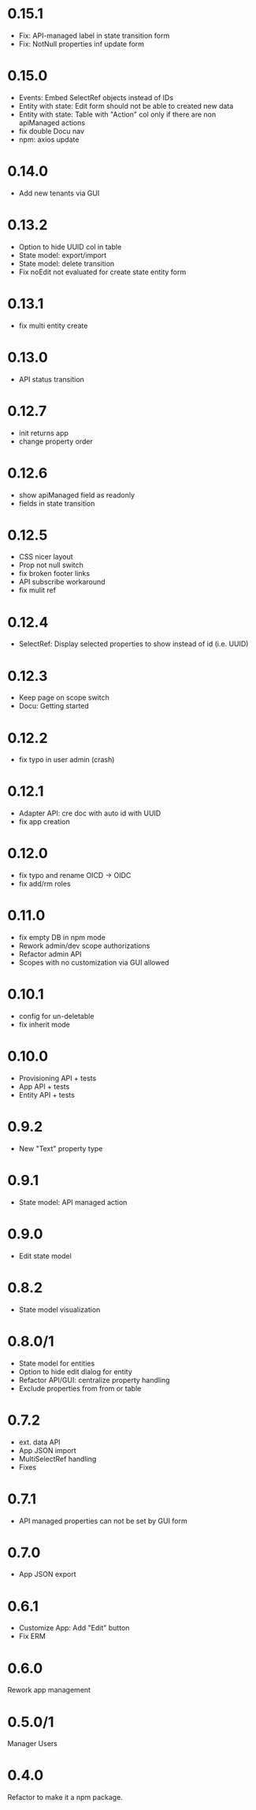 # 0.15.1
- Fix: API-managed label in state transition form
- Fix: NotNull properties inf update form

# 0.15.0
- Events: Embed SelectRef objects instead of IDs
- Entity with state: Edit form should not be able to created new data
- Entity with state: Table with "Action" col only if there are non apiManaged actions 
- fix double Docu nav
- npm: axios update

# 0.14.0
- Add new tenants via GUI

# 0.13.2
- Option to hide UUID col in table
- State model: export/import
- State model: delete transition
- Fix noEdit not evaluated for create state entity form

# 0.13.1
- fix multi entity create 

# 0.13.0
- API status transition

# 0.12.7
- init returns app
- change property order

# 0.12.6
- show apiManaged field as readonly
- fields in state transition

# 0.12.5
- CSS nicer layout
- Prop not null switch
- fix broken footer links
- API subscribe workaround
- fix mulit ref

# 0.12.4
- SelectRef: Display selected properties to show instead of id (i.e. UUID)

# 0.12.3
- Keep page on scope switch
- Docu: Getting started

# 0.12.2
- fix typo in user admin (crash)

# 0.12.1
- Adapter API: cre doc with auto id with UUID
- fix app creation

# 0.12.0
- fix typo and rename OICD -> OIDC
- fix add/rm roles

# 0.11.0
- fix empty DB in npm mode
- Rework admin/dev scope authorizations
- Refactor admin API
- Scopes with no customization via GUI allowed

# 0.10.1
- config for un-deletable
- fix inherit mode

# 0.10.0
- Provisioning API + tests
- App API + tests
- Entity API + tests

# 0.9.2
- New "Text" property type

# 0.9.1
- State model: API managed action 

# 0.9.0
- Edit state model

# 0.8.2
- State model visualization

# 0.8.0/1
- State model for entities
- Option to hide edit dialog for entity
- Refactor API/GUI: centralize property handling
- Exclude properties from from or  table

# 0.7.2
- ext. data API
- App JSON import
- MultiSelectRef handling
- Fixes

# 0.7.1
- API managed properties can not be set by GUI form

# 0.7.0
- App JSON export

# 0.6.1
- Customize App: Add "Edit" button
- Fix ERM

# 0.6.0 

Rework app management

# 0.5.0/1

Manager Users

# 0.4.0

Refactor to make it a npm package.